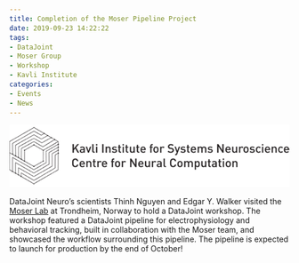 ```yaml
---
title: Completion of the Moser Pipeline Project
date: 2019-09-23 14:22:22
tags:
- DataJoint
- Moser Group
- Workshop
- Kavli Institute
categories: 
- Events
- News
---
```

![](/static/posts/Completion-of-the-Moser-Pipeline-Project/Kavli.png "Kavli Institute Logo")

DataJoint Neuro’s scientists Thinh Nguyen and Edgar Y. Walker visited the [Moser Lab](https://www.ntnu.edu/kavli/research/moser) at Trondheim, Norway to hold a DataJoint workshop. The workshop featured a DataJoint pipeline for electrophysiology and behavioral tracking, built in collaboration with the Moser team, and showcased the workflow surrounding this pipeline. The pipeline is expected to launch for production by the end of October!